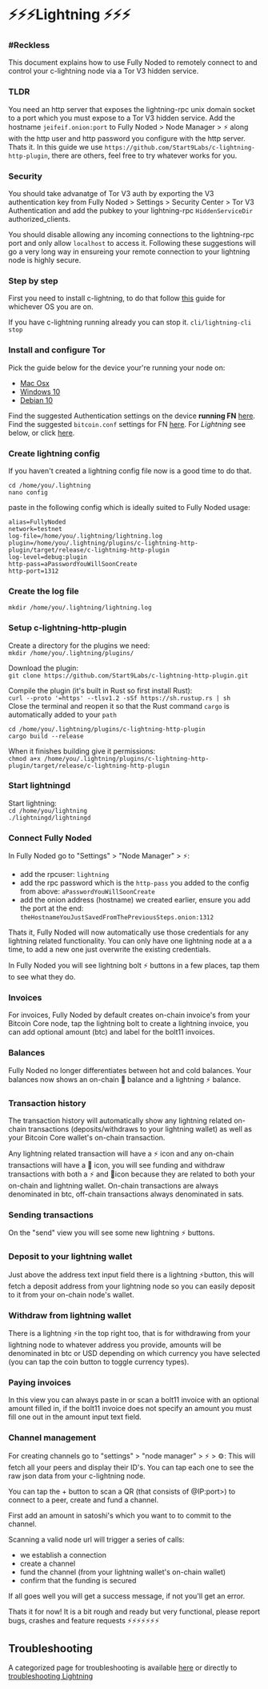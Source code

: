 # ⚡️⚡️⚡️Lightning ⚡️⚡️⚡️

### #Reckless

This document explains how to use Fully Noded to remotely connect to and control your c-lightning node via a Tor V3 hidden service.

### TLDR
You need an http server that exposes the lightning-rpc unix domain socket to a port which you must expose to a Tor V3 hidden service.
Add the hostname `jeifeif.onion:port` to Fully Noded > Node Manager > ⚡️ along with the http user and http password you configure with the http server. Thats it. In this guide we use `https://github.com/Start9Labs/c-lightning-http-plugin`, there are others, feel free to try whatever works for you.

### Security
You should take advanatge of Tor V3 auth by exporting the V3 authentication key from Fully Noded > Settings > Security Center > Tor V3 Authentication and add the pubkey to your lightning-rpc `HiddenServiceDir` authorized_clients.

You should disable allowing any incoming connections to the lightning-rpc port and only allow `localhost` to access it. Following these suggestions will go a very long way in ensureing your remote connection to your lightning node is highly secure.

### Step by step

First you need to install c-lightning, to do that follow [this](https://github.com/ElementsProject/lightning/blob/master/doc/INSTALL.md) guide for whichever OS you are on.

If you have c-lightning running already you can stop it. `cli/lightning-cli stop`

### Install and configure Tor
Pick the guide below for the device your're running your node on:
 - [Mac Osx](./Tor.md/#Connecting-over-MacOS)
 - [Windows 10](./Tor.md/#Connecting-over-Tor-Windows-10)
 - [Debian 10](./Tor.md/#Connecting-over-Tor-Linux-Debian-10)

Find the suggested Authentication settings on the device **running FN** [here](./Authentication.md/#On-the-device-running-FN).
Find the suggested `bitcoin.conf` settings for FN [here](./Howto.md/#Bitcoin-Core-settings). For *Lightning* see below, or click [here](#Connect-Fully-Noded).


### Create lightning config

If you haven't created a lightning config file now is a good time to do that.
```
cd /home/you/.lightning
nano config
```
paste in the following config which is ideally suited to Fully Noded usage:
```
alias=FullyNoded
network=testnet
log-file=/home/you/.lightning/lightning.log
plugin=/home/you/.lightning/plugins/c-lightning-http-plugin/target/release/c-lightning-http-plugin
log-level=debug:plugin
http-pass=aPasswordYouWillSoonCreate
http-port=1312
```

### Create the log file
`mkdir /home/you/.lightning/lightning.log`

### Setup c-lightning-http-plugin

Create a directory for the plugins we need:<br/>
`mkdir /home/you/.lightning/plugins/`

Download the plugin:<br/>
`git clone https://github.com/Start9Labs/c-lightning-http-plugin.git`<br/>

Compile the plugin (it's built in Rust so first install Rust):<br/>
`curl --proto '=https' --tlsv1.2 -sSf https://sh.rustup.rs | sh`<br/>
Close the terminal and reopen it so that the Rust command `cargo` is automatically added to your `path`<br/>
```
cd /home/you/.lightning/plugins/c-lightning-http-plugin
cargo build --release
```
When it finishes building give it permissions:<br/>
`chmod a+x /home/you/.lightning/plugins/c-lightning-http-plugin/target/release/c-lightning-http-plugin`<br/>

### Start lightningd

Start lightning:<br/>
`cd /home/you/lightning`<br/>
`./lightningd/lightningd`<br/>

### Connect Fully Noded

In Fully Noded go to "Settings" > "Node Manager" > ⚡️:<br/>
- add the rpcuser: `lightning`
- add the rpc password which is the `http-pass` you added to the config from above: `aPasswordYouWillSoonCreate`
- add the onion address (hostname) we created earlier, ensure you add the port at the end: `theHostnameYouJustSavedFromThePreviousSteps.onion:1312`

Thats it, Fully Noded will now automatically use those credentials for any lightning related functionality. You can only have one lightning node at a a time, to add a new one just overwrite the existing credentials.

In Fully Noded you will see lightning bolt ⚡️ buttons in a few places, tap them to see what they do.

### Invoices
For invoices, Fully Noded by default creates on-chain invoice's from your Bitcoin Core node, tap the lightning bolt to create a lightning invoice, you can add optional amount (btc) and label for the bolt11 invoices.

### Balances
Fully Noded no longer differentiates between hot and cold balances. Your balances now shows an on-chain 🔗 balance and a lightning ⚡️ balance.

### Transaction history
The transaction history will automatically show any lightning related on-chain transactions (deposits/withdraws to your lightning wallet) as well as your Bitcoin Core wallet's on-chain transaction.

Any lightning related transaction will have a ⚡️ icon and any on-chain transactions will have a 🔗 icon, you will see funding and withdraw transactions with both a ⚡️ and 🔗icon because they are related to both your on-chain and lightning wallet. On-chain transactions are always denominated in btc, off-chain transactions always denominated in sats.

### Sending transactions
On the "send" view you will see some new lightning ⚡️ buttons.

### Deposit to your lightning wallet
Just above the address text input field there is a lightning ⚡️button, this will fetch a deposit address from your lightning node so you can easily deposit to it from your on-chain node's wallet.

### Withdraw from lightning wallet
There is a lightning ⚡️in the top right too, that is for withdrawing from your lightning node to whatever address you provide, amounts will be denominated in btc or USD depending on which currency you have selected (you can tap the coin button to toggle currency types).

### Paying invoices
In this view you can always paste in or scan a bolt11 invoice with an optional amount filled in, if the bolt11 invoice does not specify an amount you must fill one out in the amount input text field.

### Channel management
For creating channels go to "settings" > "node manager" > ⚡️ > ⚙️:
This will fetch all your peers and display their ID's. You can tap each one to see the raw json data from your c-lightning node.

You can tap the + button to scan a QR (that consists of <publicKey>@IP:port>) to connect to a peer, create and fund a channel.

First add an amount in satoshi's which you want to to commit to the channel.

Scanning a valid node url will trigger a series of calls:

- we establish a connection
- create a channel
- fund the channel (from your lightning wallet's on-chain wallet)
- confirm that the funding is secured

If all goes well you will get a success message, if not you'll get an error.

Thats it for now! It is a bit rough and ready but very functional, please report bugs, crashes and feature requests ⚡️⚡️⚡️⚡️⚡️⚡️⚡️

## Troubleshooting

A categorized page for troubleshooting is available [here](./Troubleshooting.md) or directly to [troubleshooting Lightning](./Troubleshooting.md#Lightning)